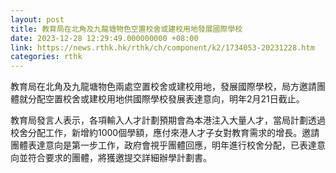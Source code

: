 ```yaml
---
layout: post
title: 教育局在北角及九龍塘物色空置校舍或建校用地發展國際學校
date: 2023-12-28 12:29:49.000000000 +08:00
link: https://news.rthk.hk/rthk/ch/component/k2/1734053-20231228.htm
categories: rthk
---
```


教育局在北角及九龍塘物色兩處空置校舍或建校用地，發展國際學校，局方邀請團體就分配空置校舍或建校用地供國際學校發展表達意向，明年2月21日截止。

教育局發言人表示，各項輸入人才計劃預期會為本港注入大量人才，當局計劃透過校舍分配工作，新增約1000個學額，應付來港人才子女對教育需求的增長。邀請團體表達意向是第一步工作，政府會視乎團體回應，明年進行校舍分配，已表達意向並符合要求的團體，將獲邀提交詳細辦學計劃書。
